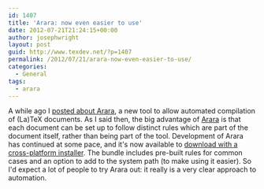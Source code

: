 ```yaml
---
id: 1407
title: 'Arara: now even easier to use'
date: 2012-07-21T21:24:15+00:00
author: josephwright
layout: post
guid: http://www.texdev.net/?p=1407
permalink: /2012/07/21/arara-now-even-easier-to-use/
categories:
  - General
tags:
  - arara
---
```

A while ago I [posted about Arara](/2012/04/24/arara-making-latex-files-your-way/), a new tool to allow automated compilation of (La)TeX documents. As I said then, the big advantage of [Arara](https://cereda.github.com/arara/) is that each document can be set up to follow distinct rules which are part of the document itself, rather than being part of the tool. Development of Arara has continued at some pace, and it's now available to [download with a cross-platform installer](https://github.com/cereda/arara/downloads). The bundle includes pre-built rules for common cases and an option to add to the system path (to make using it easier). So I'd expect a lot of people to try Arara out: it really is a very clear approach to automation.
